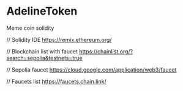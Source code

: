 # AdelineToken
Meme coin solidity

// Solidity IDE
https://remix.ethereum.org/

// Blockchain list with faucet
https://chainlist.org/?search=sepolia&testnets=true

// Sepolia faucet
https://cloud.google.com/application/web3/faucet

// Faucets list
https://faucets.chain.link/
